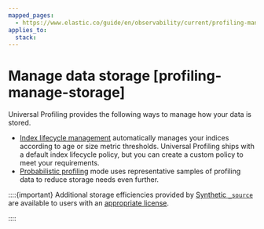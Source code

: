 ```yaml
---
mapped_pages:
  - https://www.elastic.co/guide/en/observability/current/profiling-manage-storage.html
applies_to:
  stack:
---
```


# Manage data storage [profiling-manage-storage]

Universal Profiling provides the following ways to manage how your data is stored.

* [Index lifecycle management](universal-profiling-index-life-cycle-management.md) automatically manages your indices according to age or size metric thresholds. Universal Profiling ships with a default index lifecycle policy, but you can create a custom policy to meet your requirements.
* [Probabilistic profiling](configure-probabilistic-profiling.md) mode uses representative samples of profiling data to reduce storage needs even further.

::::{important}
Additional storage efficiencies provided by [Synthetic `_source`](elasticsearch://reference/elasticsearch/mapping-reference/mapping-source-field.md) are available to users with an [appropriate license](https://www.elastic.co/subscriptions).

::::




